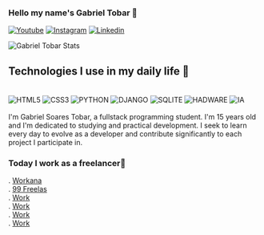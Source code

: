 

### Hello my name's Gabriel Tobar 👋

[![Youtube](https://img.shields.io/badge/YouTube-FF0000?style=for-the-badge&logo=youtube&logoColor=white)](https://www.youtube.com/@gabrieltobarr)
[![Instagram](https://img.shields.io/badge/Instagram-E4405F?style=for-the-badge&logo=instagram&logoColor=white)](https://www.instagram.com/gabrieltobar_/?next=%2F)
[![Linkedin](https://img.shields.io/badge/LinkedIn-0077B5?style=for-the-badge&logo=linkedin&logoColor=white)](https://www.linkedin.com/in/gabrielsoarestobar)

![Gabriel Tobar Stats](https://github-readme-stats.vercel.app/api?username=Gabriel-Tobar&show_icons=true&theme=radical)

## Technologies I use in my daily life 🤖

<div style="display: inline_block"><br/>
    <img align="center" alt="HTML5" src="https://img.shields.io/badge/HTML5-E34F26?style=for-the-badge&logo=html5&logoColor=white" />   
    <img align="center" alt="CSS3" src="https://img.shields.io/badge/CSS3-1572B6?style=for-the-badge&logo=css3&logoColor=white" />
    <img align="center" alt="PYTHON" src="https://img.shields.io/badge/Python-14354C?style=for-the-badge&logo=python&logoColor=white" />
    <img align="center" alt="DJANGO" src="https://img.shields.io/badge/Django-092E20?style=for-the-badge&logo=django&logoColor=white" />
    <img align="center" alt="SQLITE" src="https://img.shields.io/badge/SQLite3-07405E?style=for-the-badge&logo=sqlite&logoColor=white" />
    <img align="center" alt="HADWARE" src="https://img.shields.io/badge/basic computing-18BFFF?style=for-the-badge&logo=Airtable&logoColor=white" />
    <img align="center" alt="IA" src="https://img.shields.io/badge/IA-FF9800?style=for-the-badge&logo=dialogflow&logoColor=white" />  
</div>
</br>
 I'm Gabriel Soares Tobar, a fullstack programming student. I'm 15 years old and I'm dedicated to studying and practical development. I seek to learn every day to evolve as a developer and contribute significantly to each project I participate in.

 ### Today I work as a freelancer🦾
  . [Workana](https://www.workana.com/freelancer/f40290b3c811e86c3e1f2ad8ec8f17f2) <br>
 .  [99 Freelas](https://www.workana.com/freelancer/f40290b3c811e86c3e1f2ad8ec8f17f2) <br>
 .  [Work]()<br>
 .  [Work]()<br>
 .  [Work]()<br>
 .  [Work]()
